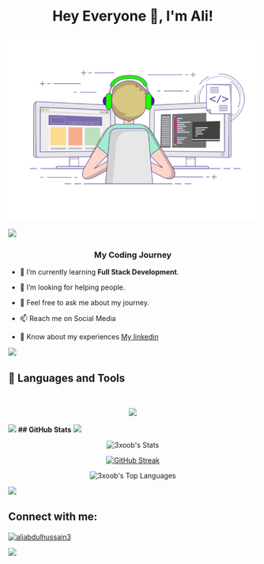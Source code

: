 <h1 align="center">Hey Everyone 👋, I'm Ali!</h1>
<p align="center">
  <img src="https://raw.githubusercontent.com/devSouvik/devSouvik/master/gif3.gif" width="600" alt="Coding">
</p>
<img src="https://user-images.githubusercontent.com/73097560/115834477-dbab4500-a447-11eb-908a-139a6edaec5c.gif">
<h3 align="center">My Coding Journey</h3>

- 🌱 I’m currently learning **Full Stack Development**.

- 🤝 I’m looking for helping people.

- 💬 Feel free to ask me about my journey.

- 📫 Reach me on Social Media

- 📄 Know about my experiences [My linkedin](www.linkedin.com/in/aliabdulhussain3)

<img src="https://user-images.githubusercontent.com/73097560/115834477-dbab4500-a447-11eb-908a-139a6edaec5c.gif">

## 🚀 Languages and Tools
<br/>
<p align="center">
  <a href="https://skillicons.dev">
     <img src="https://skillicons.dev/icons?i=html,css,js,ts,nextjs,react,tailwind,figma,npm,git,github,nodejs,postman,vscode,vercel,vite,powershell,bash,linux,mysql,md,cloudflare,java,c,py,cpp,go,arduino,aws,azure,discord,docker,githubactions,graphql,idea,jquery,kali,laravel,linux,matlab,mysql,php,powershell,regex,replit,sqlite,solidjs,ubuntu,windows,wordpress&perline=10"/>
  </a>
</p>


<img src="https://media.giphy.com/media/iY8CRBdQXODJSCERIr/giphy.gif" width="35"> <b>## GitHub Stats</b>
<img src="https://user-images.githubusercontent.com/73097560/115834477-dbab4500-a447-11eb-908a-139a6edaec5c.gif">

<p align="center">
  <img src="https://github-readme-stats.vercel.app/api?username=3xoob&theme=dark&show_icons=true&hide_border=false&count_private=true" alt="3xoob's Stats"/>
</p>

<p align="center">
  <a href="https://git.io/streak-stats">
    <img src="https://github-readme-streak-stats.herokuapp.com/?user=3xoob&theme=yellowdark&hide_border=false" alt="GitHub Streak"/>
  </a>
</p>

<p align="center">
  <img src="https://github-readme-stats.vercel.app/api/top-langs/?username=3xoob&theme=dark&show_icons=true&hide_border=false&layout=compact" alt="3xoob's Top Languages"/>
</p>


<img src="https://user-images.githubusercontent.com/73097560/115834477-dbab4500-a447-11eb-908a-139a6edaec5c.gif">

## Connect with me:
<p align="left">
<a href="https://linkedin.com/in/aliabdulhussain3" target="blank"><img align="center" src="https://skillicons.dev/icons?i=linkedin" alt="aliabdulhussain3" height="30" width="40" /></a>
</p>

<img src="https://user-images.githubusercontent.com/73097560/115834477-dbab4500-a447-11eb-908a-139a6edaec5c.gif">
